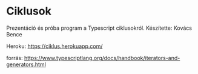 # Ciklusok
Prezentáció és próba program a Typescript ciklusokról. Készítette: Kovács Bence

Heroku: https://ciklus.herokuapp.com/

forrás: https://www.typescriptlang.org/docs/handbook/iterators-and-generators.html
